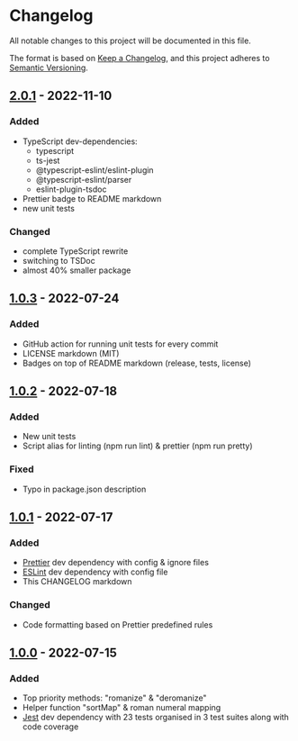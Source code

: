 # Changelog

All notable changes to this project will be documented in this file.

The format is based on [Keep a Changelog](https://keepachangelog.com/en/1.0.0/),
and this project adheres to [Semantic Versioning](https://semver.org/spec/v2.0.0.html).

## [2.0.1](https://github.com/aleksbelic/romanize-deromanize/releases/tag/2.0.1) - 2022-11-10

### Added

- TypeScript dev-dependencies:
  - typescript
  - ts-jest
  - @typescript-eslint/eslint-plugin
  - @typescript-eslint/parser
  - eslint-plugin-tsdoc
- Prettier badge to README markdown
- new unit tests

### Changed

- complete TypeScript rewrite
- switching to TSDoc
- almost 40% smaller package

## [1.0.3](https://github.com/aleksbelic/romanize-deromanize/releases/tag/1.0.3) - 2022-07-24

### Added

- GitHub action for running unit tests for every commit
- LICENSE markdown (MIT)
- Badges on top of README markdown (release, tests, license)

## [1.0.2](https://github.com/aleksbelic/romanize-deromanize/releases/tag/1.0.2) - 2022-07-18

### Added

- New unit tests
- Script alias for linting (npm run lint) & prettier (npm run pretty)

### Fixed

- Typo in package.json description

## [1.0.1](https://github.com/aleksbelic/romanize-deromanize/releases/tag/1.0.1) - 2022-07-17

### Added

- [Prettier](https://prettier.io/) dev dependency with config & ignore files
- [ESLint](https://eslint.org/) dev dependency with config file
- This CHANGELOG markdown

### Changed

- Code formatting based on Prettier predefined rules

## [1.0.0](https://github.com/aleksbelic/romanize-deromanize/releases/tag/1.0.0) - 2022-07-15

### Added

- Top priority methods: "romanize" & "deromanize"
- Helper function "sortMap" & roman numeral mapping
- [Jest](https://jestjs.io/) dev dependency with 23 tests organised in 3 test suites along with code coverage

